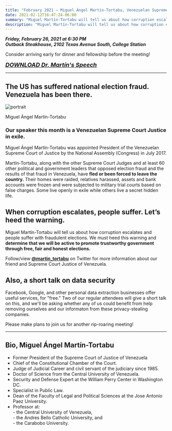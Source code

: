 ```yaml
---
title: "February 2021 — Miguel Ángel Martín-Tortabu, Venezuelan Supreme Court Justice in exile (Now RESCHEDULED to FRIDAY FEB. 26)"
date: 2021-02-12T16:47:24-06:00
summary: "Miguel Martín-Tortabu will tell us about how corruption escalates and people suffer with fraudulent elections."
description: "Miguel Martín-Tortabu will tell us about how corruption escalates and people suffer with fraudulent elections."
---
```


**_<strong><span class="hilite">Friday, February 26, 2021</span></strong> at 6:30 PM_**  
**_Outback Steakhouse, 2102 Texas Avenue South, College Station_**  

Consider arriving early for dinner and fellowship before the meeting!  

**_<strong><a href="/doc/Electoral-integrity-and-International-threat_022521.pdf" class="hilite" style="font-size:18px;">DOWNLOAD Dr. Martín's Speech</a></strong>_**  

---

## The US has suffered national election fraud. Venezuela has been there.

<div class="align-right">
<img src="/img/martin-tortabu.jpg" alt="portrait">  
<p>Miguel Ángel Martín-Tortabu</p>
</div>

### Our speaker this month is a Venezuelan Supreme Court Justice in exile.

Miguel Ángel Martín-Tortabu was appointed President of the Venezuelan Supreme Court of Justice by the National Assembly (Congress) in July 2017.   

Martín-Tortabu, along with the other Supreme Court Judges and at least 60 other political and government leaders that opposed election fraud and the results of that fraud in Venezuela, have **fled or been forced to leave the country.** Their homes were raided, relatives harassed, assets and bank accounts were frozen and were subjected to military trial courts based on false charges. Some live openly in exile while others live a secret hidden life.  

## When corruption escalates, people suffer. Let’s heed the warning.

Miguel Martín-Tortabu will tell us about how corruption escalates and people suffer with fraudulent elections. We must heed this warning and **determine that we will be active to promote trustworthy government through free, fair and honest elections.**  

Follow/view **[@martin_tortabu](https://twitter.com/martin_tortabu?s=21)** on Twitter for more information about our friend and Supreme Court Justice of Venezuela.   

## Also, a short talk on data security

Facebook, Google, and other personal data extraction businesses offer useful services, for "free." Two of our regular attendees will give a short talk on this, and we'll be asking whether any of us could benefit from help removing ourselves and our informaton from these privacy-stealing companies.

Please make plans to join us for another rip-roaring meeting!  

---

<a name="bio" id="bio"></a>

## Bio, Miguel Ángel Martín-Tortabu

- Former President of the Supreme Court of Justice of Venezuela
- Chief of the Constitutional Chamber of the Court.  
- Judge of Judicial Career and civil servant of the judiciary since 1985.  
- Doctor of Science from the Central University of Venezuela.  
- Security and Defense Expert at the William Perry Center in Washington DC.
- Specialist in Public Law.  
- Dean of the Faculty of Legal and Political Sciences at the Jose Antonio Paez University.  
- Professor at:   
		- the Central University of Venezuela,   
		- the Andres Bello Catholic University, and  
		- the Carabobo University.

